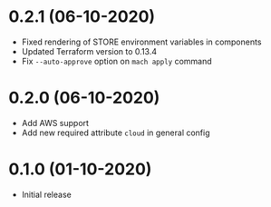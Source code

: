 0.2.1 (06-10-2020)
==================
- Fixed rendering of STORE environment variables in components
- Updated Terraform version to 0.13.4
- Fix `--auto-approve` option on `mach apply` command


0.2.0 (06-10-2020)
=================
- Add AWS support
- Add new required attribute `cloud` in general config
  

0.1.0 (01-10-2020)
==================
- Initial release